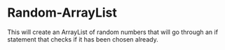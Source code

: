 # Random-ArrayList
This will create an ArrayList of random numbers that will go through an if statement that checks if it has been chosen already.
